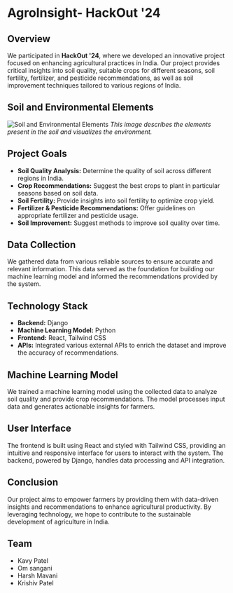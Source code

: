 # AgroInsight- HackOut '24

## Overview
We participated in **HackOut '24**, where we developed an innovative project focused on enhancing agricultural practices in India. Our project provides critical insights into soil quality, suitable crops for different seasons, soil fertility, fertilizer, and pesticide recommendations, as well as soil improvement techniques tailored to various regions of India.

## Soil and Environmental Elements
![Soil and Environmental Elements](https://github.com/harshmavani24/Hackout24/blob/main/soilnut.jpg)
*This image describes the elements present in the soil and visualizes the environment.*

## Project Goals
- **Soil Quality Analysis:** Determine the quality of soil across different regions in India.
- **Crop Recommendations:** Suggest the best crops to plant in particular seasons based on soil data.
- **Soil Fertility:** Provide insights into soil fertility to optimize crop yield.
- **Fertilizer & Pesticide Recommendations:** Offer guidelines on appropriate fertilizer and pesticide usage.
- **Soil Improvement:** Suggest methods to improve soil quality over time.

## Data Collection
We gathered data from various reliable sources to ensure accurate and relevant information. This data served as the foundation for building our machine learning model and informed the recommendations provided by the system.

## Technology Stack
- **Backend:** Django
- **Machine Learning Model:** Python
- **Frontend:** React, Tailwind CSS
- **APIs:** Integrated various external APIs to enrich the dataset and improve the accuracy of recommendations.

## Machine Learning Model
We trained a machine learning model using the collected data to analyze soil quality and provide crop recommendations. The model processes input data and generates actionable insights for farmers.

## User Interface
The frontend is built using React and styled with Tailwind CSS, providing an intuitive and responsive interface for users to interact with the system. The backend, powered by Django, handles data processing and API integration.

## Conclusion
Our project aims to empower farmers by providing them with data-driven insights and recommendations to enhance agricultural productivity. By leveraging technology, we hope to contribute to the sustainable development of agriculture in India.

## Team
- Kavy Patel
- Om sangani
- Harsh Mavani
- Krishiv Patel
